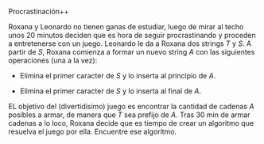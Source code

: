 
Procrastinación++

Roxana y Leonardo no tienen ganas de estudiar, luego de mirar al techo
unos 20 minutos deciden que es hora de seguir procrastinando y proceden
a entretenerse con un juego. Leonardo le da a Roxana dos strings $T$ y
$S$. A partir de $S$, Roxana comienza a formar un nuevo string $A$ con
las siguientes operaciones (una a la vez):

-   Elimina el primer caracter de $S$ y lo inserta al principio de $A$.

-   Elimina el primer caracter de $S$ y lo inserta al final de $A$.

EL objetivo del (divertidísimo) juego es encontrar la cantidad de
cadenas $A$ posibles a armar, de manera que $T$ sea prefijo de $A$. Tras
30 min de armar cadenas a lo loco, Roxana decide que es tiempo de crear
un algoritmo que resuelva el juego por ella. Encuentre ese algoritmo.


